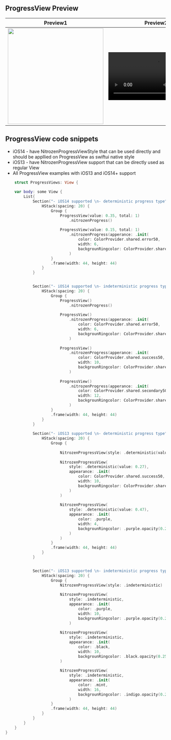 
## ProgressView Preview

| Preview1 | Preview2 |
| ---      | ---       |
| <img src="https://raw.githubusercontent.com/hitendra-gofynd/nitrozen-ios/release1.2.0/Example-Nitrozen-SwiftUI/Example-Nitrozen-SwiftUI/Preview%20Content/progressView1.gif" width="300"> | ![Video](https://raw.githubusercontent.com/hitendra-gofynd/nitrozen-ios/release1.2.0/Example-Nitrozen-SwiftUI/Example-Nitrozen-SwiftUI/Preview%20Content/progressView1.mp4) |

## ProgressView code snippets
- iOS14 - have NitrozenProgressViewStyle that can be used directly and should be appllied on ProgressView as swiftui native style
- iOS13 - have NitrozenProgressView support that can be directly used as regular View
- All ProgressView examples with iOS13 and iOS14+ support
 
```swift
	struct ProgressViews: View {
   
	var body: some View {
		List{
			Section("- iOS14 supported \n- deterministic progress type") {
				HStack(spacing: 20) {
					Group {
						ProgressView(value: 0.35, total: 1)
							.nitrozenProgress()
						
						ProgressView(value: 0.15, total: 1)
							.nitrozenProgress(apperance: .init(
								color: ColorProvider.shared.error50,
								width: 6,
								backgrounRingcolor: ColorProvider.shared.error50.opacity(0.25))
							)
					}
					.frame(width: 44, height: 44)
				}
			}


			Section("- iOS14 supported \n- indeterministic progress type") {
				HStack(spacing: 20) {
					Group {
						ProgressView()
							.nitrozenProgress()
						
						ProgressView()
							.nitrozenProgress(apperance: .init(
								color: ColorProvider.shared.error50,
								width: 6,
								backgrounRingcolor: ColorProvider.shared.error50.opacity(0.25))
							)
						
						ProgressView()
							.nitrozenProgress(apperance: .init(
								color: ColorProvider.shared.success50,
								width: 10,
								backgrounRingcolor: ColorProvider.shared.success50.opacity(0.25))
							)
						
						ProgressView()
							.nitrozenProgress(apperance: .init(
								color: ColorProvider.shared.secondary50,
								width: 12,
								backgrounRingcolor: ColorProvider.shared.secondary50	.opacity(0.25))
							)
					}
					.frame(width: 44, height: 44)
				}
			}
			
			Section("- iOS13 supported \n- deterministic progress type") {
				HStack(spacing: 20) {
					Group {
						
						NitrozenProgressView(style: .deterministic(value: 0.7))
						
						NitrozenProgressView(
							style: .deterministic(value: 0.27),
							appearance: .init(
								color: ColorProvider.shared.success50,
								width: 10,
								backgrounRingcolor: ColorProvider.shared.success50.opacity(0.25)
							)
						)
						
						NitrozenProgressView(
							style: .deterministic(value: 0.47),
							appearance: .init(
								color: .purple,
								width: 4,
								backgrounRingcolor: .purple.opacity(0.25)
							)
						)
					}
					.frame(width: 44, height: 44)
				}
			}


			Section("- iOS13 supported \n- indeterministic progress type") {
				HStack(spacing: 20) {
					Group {
						NitrozenProgressView(style: .indeterministic)
						
						NitrozenProgressView(
							style: .indeterministic,
							appearance: .init(
								color: .purple,
								width: 10,
								backgrounRingcolor: .purple.opacity(0.25))
							)
						
						NitrozenProgressView(
							style: .indeterministic,
							appearance: .init(
								color: .black,
								width: 10,
								backgrounRingcolor: .black.opacity(0.25))
						)
						
						NitrozenProgressView(
							style: .indeterministic,
							appearance: .init(
								color: .mint,
								width: 16,
								backgrounRingcolor: .indigo.opacity(0.25))
							)
					}
					.frame(width: 44, height: 44)
				}
			}
		}
	}
}
```
